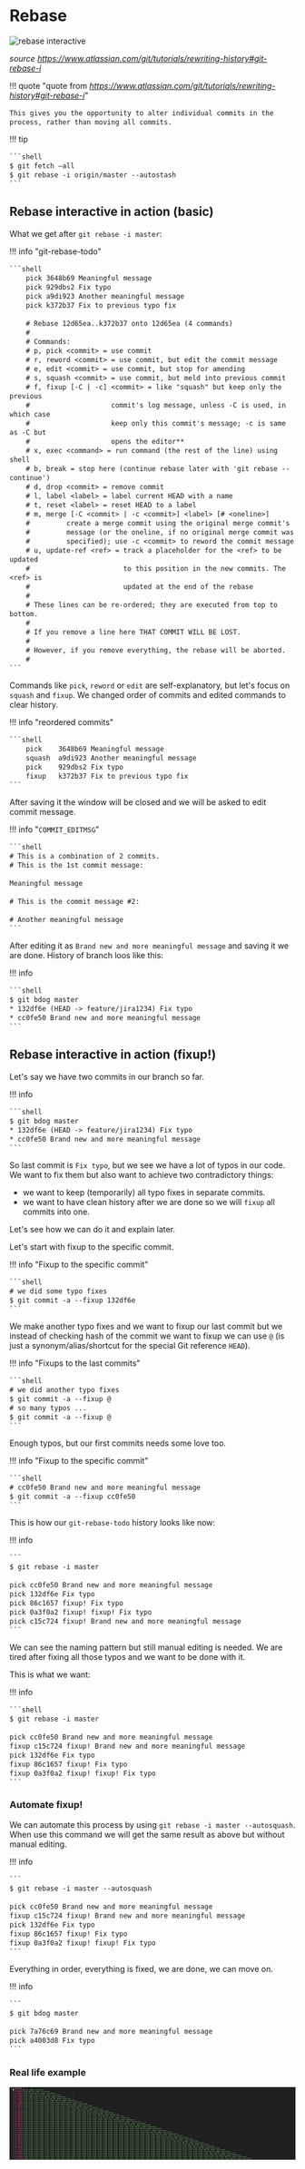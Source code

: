 # Rebase

![rebase interactive](https://wac-cdn.atlassian.com/dam/jcr:d01223a6-df25-48b3-87fd-2b9140d9ae2b/03%20Squash%20commits%20for%20a%20clean%20history.svg?cdnVersion=963)

_source <https://www.atlassian.com/git/tutorials/rewriting-history#git-rebase-i>_

!!! quote "quote from _<https://www.atlassian.com/git/tutorials/rewriting-history#git-rebase-i>_"

    This gives you the opportunity to alter individual commits in the process, rather than moving all commits.

!!! tip
    
    ```shell
    $ git fetch –all
    $ git rebase -i origin/master --autostash
    ```

## Rebase interactive in action (basic)

What we get after `git rebase -i master`:

!!! info "git-rebase-todo"
    
    ```shell
        pick 3648b69 Meaningful message
        pick 929dbs2 Fix typo
        pick a9di923 Another meaningful message
        pick k372b37 Fix to previous typo fix
        
        # Rebase 12d65ea..k372b37 onto 12d65ea (4 commands)
        #
        # Commands:
        # p, pick <commit> = use commit
        # r, reword <commit> = use commit, but edit the commit message
        # e, edit <commit> = use commit, but stop for amending
        # s, squash <commit> = use commit, but meld into previous commit
        # f, fixup [-C | -c] <commit> = like "squash" but keep only the previous
        #                    commit's log message, unless -C is used, in which case
        #                    keep only this commit's message; -c is same as -C but
        #                    opens the editor**
        # x, exec <command> = run command (the rest of the line) using shell
        # b, break = stop here (continue rebase later with 'git rebase --continue')
        # d, drop <commit> = remove commit
        # l, label <label> = label current HEAD with a name
        # t, reset <label> = reset HEAD to a label
        # m, merge [-C <commit> | -c <commit>] <label> [# <oneline>]
        #         create a merge commit using the original merge commit's
        #         message (or the oneline, if no original merge commit was
        #         specified); use -c <commit> to reword the commit message
        # u, update-ref <ref> = track a placeholder for the <ref> to be updated
        #                       to this position in the new commits. The <ref> is
        #                       updated at the end of the rebase
        #
        # These lines can be re-ordered; they are executed from top to bottom.
        #
        # If you remove a line here THAT COMMIT WILL BE LOST.
        #
        # However, if you remove everything, the rebase will be aborted.
        #
    ```

Commands like `pick`, `reword` or `edit` are self-explanatory, but let's focus on `squash` and `fixup`.
We changed order of commits and edited commands to clear history.

!!! info "reordered commits"
    
    ```shell
        pick    3648b69 Meaningful message
        squash  a9di923 Another meaningful message
        pick    929dbs2 Fix typo
        fixup   k372b37 Fix to previous typo fix
    ```

After saving it the window will be closed and we will be asked to edit commit message.

!!! info "`COMMIT_EDITMSG`"

    ```shell
    # This is a combination of 2 commits.
    # This is the 1st commit message:
    
    Meaningful message
    
    # This is the commit message #2:
    
    # Another meaningful message
    ```

After editing it as `Brand new and more meaningful message` and saving it we are done. History of branch loos like this:

!!! info

    ```shell
    $ git bdog master
    * 132df6e (HEAD -> feature/jira1234) Fix typo
    * cc0fe50 Brand new and more meaningful message
    ```

## Rebase interactive in action (fixup!)

Let's say we have two commits in our branch so far.

!!! info

    ```shell
    $ git bdog master
    * 132df6e (HEAD -> feature/jira1234) Fix typo
    * cc0fe50 Brand new and more meaningful message
    ```

So last commit is `Fix typo`, but we see we have a lot of typos in our code.
We want to fix them but also want to achieve two contradictory things:

 * we want to keep (temporarily) all typo fixes in separate commits.
 * we want to have clean history after we are done so we will `fixup` all commits into one.

Let's see how we can do it and explain later.

Let's start with fixup to the specific commit.

!!! info "Fixup to the specific commit"

    ```shell
    # we did some typo fixes
    $ git commit -a --fixup 132df6e
    ```

We make another typo fixes and we want to fixup our last commit but we instead of checking hash of the commit we want to fixup we can use `@` (is just a synonym/alias/shortcut for the special Git reference `HEAD`).

!!! info "Fixups to the last commits"

    ```shell
    # we did another typo fixes
    $ git commit -a --fixup @
    # so many typos ...
    $ git commit -a --fixup @
    ```

Enough typos, but our first commits needs some love too.

!!! info "Fixup to the specific commit"

    ```shell
    # cc0fe50 Brand new and more meaningful message
    $ git commit -a --fixup cc0fe50
    ```

This is how our `git-rebase-todo` history looks like now:

!!! info

    ```
    $ git rebase -i master

    pick cc0fe50 Brand new and more meaningful message
    pick 132df6e Fix typo
    pick 86c1657 fixup! Fix typo
    pick 0a3f0a2 fixup! fixup! Fix typo
    pick c15c724 fixup! Brand new and more meaningful message
    ```

We can see the naming pattern but still manual editing is needed. 
We are tired after fixing all those typos and we want to be done with it.

This is what we want:


!!! info

    ```shell
    $ git rebase -i master
    
    pick cc0fe50 Brand new and more meaningful message
    fixup c15c724 fixup! Brand new and more meaningful message
    pick 132df6e Fix typo
    fixup 86c1657 fixup! Fix typo
    fixup 0a3f0a2 fixup! fixup! Fix typo
    ```

### Automate fixup!

We can automate this process by using `git rebase -i master --autosquash`.
When use this command we will get the same result as above but without manual editing.

!!! info

    ```
    $ git rebase -i master --autosquash

    pick cc0fe50 Brand new and more meaningful message
    fixup c15c724 fixup! Brand new and more meaningful message
    pick 132df6e Fix typo
    fixup 86c1657 fixup! Fix typo
    fixup 0a3f0a2 fixup! fixup! Fix typo
    ```

Everything in order, everything is fixed, we are done, we can move on.

!!! info

    ```
    $ git bdog master

    pick 7a76c69 Brand new and more meaningful message
    pick a4003d8 Fix typo
    ```

### Real life example

![example](img/example.png)
